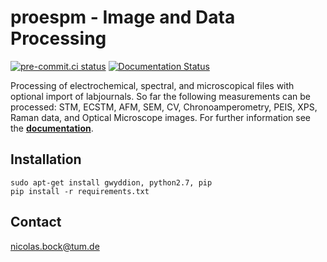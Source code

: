 proespm - Image and Data Processing
====================================
[![pre-commit.ci status](https://results.pre-commit.ci/badge/github/n-bock/proespm/master.svg)](https://results.pre-commit.ci/latest/github/n-bock/proespm/master)
[![Documentation Status](https://readthedocs.org/projects/proespm/badge/?version=latest)](https://proespm.readthedocs.io/en/latest/?badge=latest)

Processing of electrochemical, spectral, and microscopical files with optional import of labjournals. So far the following measurements can be processed: STM, ECSTM, AFM, SEM, CV, Chronoamperometry, PEIS, XPS, Raman data, and Optical Microscope images. For further information see the [**documentation**](https://proespm.readthedocs.io/en/latest/).


Installation
------------

    sudo apt-get install gwyddion, python2.7, pip
    pip install -r requirements.txt


Contact
--------
<nicolas.bock@tum.de>
